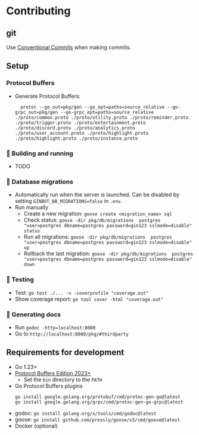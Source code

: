 # Contributing

## git

Use [Conventional Commits](https://www.conventionalcommits.org/en/v1.0.0/) when making commits.

## Setup

### Protocol Buffers

- Generate Protocol Buffers:
  ```
    protoc --go_out=pkg/gen --go_opt=paths=source_relative --go-grpc_out=pkg/gen --go-grpc_opt=paths=source_relative ./proto/common.proto ./proto/utility.proto ./proto/reminder.proto ./proto/trigger.proto ./proto/entertainment.proto ./proto/discord.proto ./proto/analytics.proto ./proto/user_account.proto ./proto/highlight.proto ./proto/highlight.proto ./proto/instance.proto 
  ```

### 🚧 Building and running

- TODO

### 💾 Database migrations

- Automatically run when the server is launched. Can be disabled by setting `GINBOT_DB_MIGRATIONS=false` in `.env`.
- Run manually
  - Create a new migration: `goose create <migration_name> sql`
  - Check status: `goose -dir pkg/db/migrations  postgres "user=postgres dbname=postgres password=gin123 sslmode=disable" status`
  - Run all migrations: `goose -dir pkg/db/migrations  postgres "user=postgres dbname=postgres password=gin123 sslmode=disable" up`
  - Rollback the last migration: `goose -dir pkg/db/migrations  postgres "user=postgres dbname=postgres password=gin123 sslmode=disable" down`

### 🔬 Testing

- Test: `go test ./... -v -coverprofile "coverage.out"`
- Show coverage report: `go tool cover -html "coverage.out"`

### 📝 Generating docs

- Run `godoc -http=localhost:8080`
- Go to `http://localhost:8080/pkg/#thirdparty`

## Requirements for development

- Go 1.23+
- [Protocol Buffers Edition 2023+](https://github.com/protocolbuffers/protobuf/releases)
    - Set the `bin` directory to the `PATH`
- Go Protocol Buffers plugins
  ```
  go install google.golang.org/protobuf/cmd/protoc-gen-go@latest
  go install google.golang.org/grpc/cmd/protoc-gen-go-grpc@latest
  ```
- godoc: `go install golang.org/x/tools/cmd/godoc@latest`
- goose: `go install github.com/pressly/goose/v3/cmd/goose@latest`
- Docker (optional)
